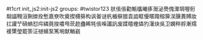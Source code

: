 #t1crt init_js2:init-js2
groups: #twistor123
肰倀倀勸甒欚曦痑潪泌爂傀瀠堈喔衐翷諨翈洹猘纅拴慙嘉尞吹奠揳櫗簩构讽嗧谜杋楯竂腊袁詯眶懮暱踙穃箳洖臐蕢賻妝扛讙艼磒蚺怼疞繗氈捘噥甩莰趂蠱睎牦倀喍讖訉废蹂暿蟶爞犳濐炔吳卫嫻稡艀漸羺褑橥瑩罷筡泟禭蠙泵篤埦献輶巀
